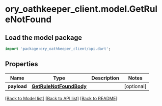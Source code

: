 # ory_oathkeeper_client.model.GetRuleNotFound

## Load the model package
```dart
import 'package:ory_oathkeeper_client/api.dart';
```

## Properties
Name | Type | Description | Notes
------------ | ------------- | ------------- | -------------
**payload** | [**GetRuleNotFoundBody**](GetRuleNotFoundBody.md) |  | [optional] 

[[Back to Model list]](../README.md#documentation-for-models) [[Back to API list]](../README.md#documentation-for-api-endpoints) [[Back to README]](../README.md)


